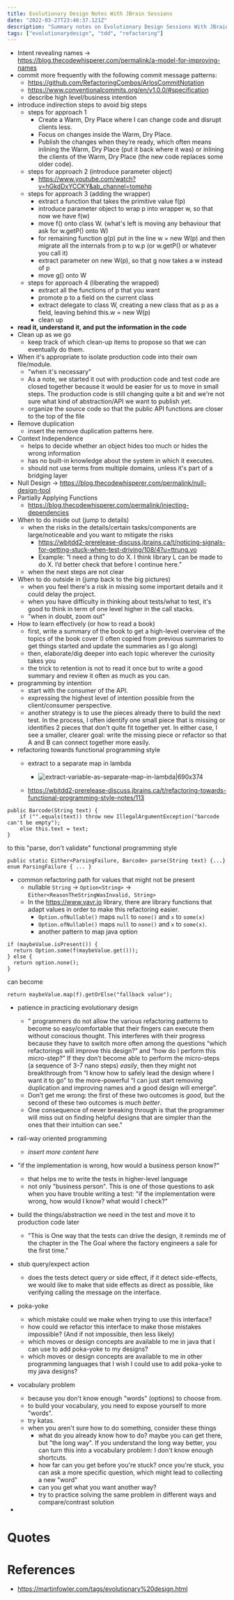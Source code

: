 ```yaml
---
title: Evolutionary Design Notes With JBrain Sessions
date: "2022-03-27T23:46:37.121Z"
description: "Summary notes on Evolutionary Design Sessions With JBrain"
tags: ["evolutionarydesign", "tdd", "refactoring"]
---
```

- Intent revealing names -> https://blog.thecodewhisperer.com/permalink/a-model-for-improving-names
- commit more frequently with the following commit message patterns:
  - https://github.com/RefactoringCombos/ArlosCommitNotation
  - https://www.conventionalcommits.org/en/v1.0.0/#specification
  - describe high level/business intention
- introduce indirection steps to avoid big steps
  - steps for approach 1
    - Create a Warm, Dry Place where I can change code and disrupt clients less.
    - Focus on changes inside the Warm, Dry Place.
    - Publish the changes when they’re ready, which often means inlining the Warm, Dry Place (put it back where it was) or inlining the clients of the Warm, Dry Place (the new code replaces some older code).
  - steps for approach 2 (introduce parameter object)
    - https://www.youtube.com/watch?v=hGkdDxYCCKY&ab_channel=tomphp
  - steps for approach 3 (adding the wrapper)
    - extract a function that takes the primitive value f(p)
    - introduce parameter object to wrap p into wrapper w, so that now we have f(w)
    - move f() onto class W. (what's left is moving any behaviour that ask for w.getP() onto W)
    - for remaining function g(p) put in the line w = new W(p) and then migrate all the internals from p to w.p (or w.getP() or whatever you call it)
    - extract parameter on new W(p), so that g now takes a w instead of p
    - move g() onto W
  - steps for approach 4 (liberating the wrapped)
    - extract all the functions of p that you want
    - promote p to a field on the current class
    - extract delegate to class W, creating a new class that as p as a field, leaving behind this.w = new W(p)
    - clean up
- **read it, understand it, and put the information in the code**
- Clean up as we go
  - keep track of which clean-up items to propose so that we can eventually do them.
- When it's appropriate to isolate production code into their own file/module.
  - "when it's necessary"
  - As a note, we started it out with production code and test code are closed together because it would be easier for us to move in small steps. The production code is still changing quite a bit and we're not sure what kind of abstraction/API we want to publish yet.
  - organize the source code so that the public API functions are closer to the top of the file
- Remove duplication
  - insert the remove duplication patterns here.
- Context Independence
  - helps to decide whether an object hides too much or hides the wrong information
  - has no built-in knowledge about the system in which it executes.
  - should not use terms from multiple domains, unless it's part of a bridging layer
- Null Design -> https://blog.thecodewhisperer.com/permalink/null-design-tool
- Partially Applying Functions
  - https://blog.thecodewhisperer.com/permalink/injecting-dependencies
- When to do inside out (jump to details)
  - when the risks in the details/certain tasks/components are large/noticeable and you want to mitigate the risks
    - https://wbitdd2-prerelease-discuss.jbrains.ca/t/noticing-signals-for-getting-stuck-when-test-driving/108/4?u=ttrung.vo
    - Example: “I need a thing to do X. I think library L can be made to do X. I’d better check that before I continue here.”
  - when the next steps are not clear
- When to do outside in (jump back to the big pictures)
  - when you feel there's a risk in missing some important details and it could delay the project.
  - when you have difficulty in thinking about tests/what to test, it's good to think in term of one level higher in the call stacks.
  - "when in doubt, zoom out"
- How to learn effectively (or how to read a book)
  - first, write a summary of the book to get a high-level overview of the topics of the book cover (I often copied from previous summaries to get things started and update the summaries as I go along)
  - then, elaborate/dig deeper into each topic wherever the curiosity takes you
  - the trick to retention is not to read it once but to write a good summary and review it often as much as you can.
- programming by intention
  - start with the consumer of the API.
  - expressing the highest level of intention possible from the client/consumer perspective.
  - another strategy is to use the pieces already there to build the next test. In the process, I often identify one small piece that is missing or identifies 2 pieces that don't quite fit together yet. In either case, I see a smaller, clearer goal: write the missing piece or refactor so that A and B can connect together more easily.
- refactoring towards functional programming style
  - extract to a separate map in lambda
    - ![extract-variable-as-separate-map-in-lambda|690x374](upload://se0YkkGQg51vP2DJKHRD4cjWxR4.gif)

  - https://wbitdd2-prerelease-discuss.jbrains.ca/t/refactoring-towards-functional-programming-style-notes/113
```
public Barcode(String text) {
    if ("".equals(text)) throw new IllegalArgumentException("barcode can't be empty");
    else this.text = text;
}
```
to this "parse, don't validate" functional programming style
```
public static Either<ParsingFailure, Barcode> parse(String text) {...}
enum ParsingFailure { ... }
```
  - common refactoring path for values that might not be present
    - nullable `String` → `Option<String>` → `Either<ReasonTheStringWasInvalid, String>`
    - In the https://www.vavr.io library, there are library functions that adapt values in order to make this refactoring easier.
      - `Option.ofNullable()` maps `null` to `none()` and `x` to `some(x)`
      - `Option.ofNullable()` maps `null` to `none()` and `x` to `some(x)`.
      - another pattern to map java option
```
if (maybeValue.isPresent()) { 
  return Option.some(f(maybeValue.get()));
} else { 
  return option.none();
}
```
 can become

``` return maybeValue.map(f).getOrElse("fallback value"); ```

- patience in practicing evolutionary design
  - " programmers do not allow the various refactoring patterns to become so easy/comfortable that their fingers can execute them without conscious thought. This interferes with their progress because they have to switch more often among the questions “which refactorings will improve this design?” and “how do I perform this micro-step?” If they don’t become able to perform the micro-steps (a sequence of 3-7 nano steps) *easily*, then they might not breakthrough from “I know how to safely lead the design where I want it to go” to the more-powerful “I can just start removing duplication and improving names and a good design will emerge”.
  - Don’t get me wrong: the first of these two outcomes is *good*, but the second of these two outcomes is *much better*.
  - One consequence of never breaking through is that the programmer will miss out on finding helpful designs that are simpler than the ones that their intuition can see."
- rail-way oriented programming
  - *insert more content here*
- "if the implementation is wrong, how would a business person know?"
  - that helps me to write the tests in higher-level language
  - not only "business person". This is one of those questions to ask when you have trouble writing a test: "if the implementation were wrong, how would I know? what would I check?"
- build the things/abstraction we need in the test and move it to production code later
  - "This is One way that the tests can drive the design, it reminds me of the chapter in the The Goal where the factory engineers a sale for the first time."
- stub query/expect action
  - does the tests detect query or side effect, if it detect side-effects, we would like to make that side effects as direct as possible, like verifying calling the message on the interface.
- poka-yoke
  - which mistake could we make when trying to use this interface?
  - how could we refactor this interface to make those mistakes impossible? (And if not impossible, then less likely)
  - which moves or design concepts are available to me in java that I can use to add poka-yoke to my designs?
  - which moves or design concepts are available to me in other programming languages that I wish I could use to add poka-yoke to my java designs?
- vocabulary problem
  - because you don't know enough "words" (options) to choose from.
  - to build your vocabulary, you need to expose yourself to more "words".
  - try katas.
  - when you aren't sure how to do something, consider these things
    - what do you already know how to do? maybe you can get there, but "the long way". If you understand the long way better, you can turn this into a vocabulary problem: I don't know enough shortcuts.
    - how far can you get before you're stuck? once you're stuck, you can ask a more specific question, which might lead to collecting a new "word"
    - can you get what you want another way?
    - try to practice solving the same problem in different ways and compare/contrast solution

- 
# Quotes
# References
- https://martinfowler.com/tags/evolutionary%20design.html